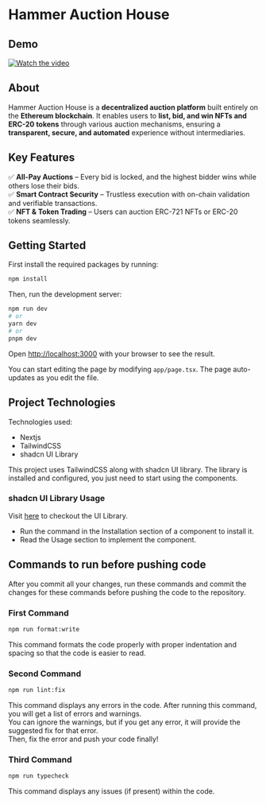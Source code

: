 # **Hammer Auction House**
## **Demo**  

<!-- Demo to be added -->
[![Watch the video](https://img.youtube.com/vi/GFtSpuDTbk4/0.jpg)](https://www.youtube.com/watch?v=GFtSpuDTbk4)


## **About**  

Hammer Auction House is a **decentralized auction platform** built entirely on the **Ethereum blockchain**. It enables users to **list, bid, and win NFTs and ERC-20 tokens** through various auction mechanisms, ensuring a **transparent, secure, and automated** experience without intermediaries.  


##  **Key Features**  
✅ **All-Pay Auctions** – Every bid is locked, and the highest bidder wins while others lose their bids.  
✅ **Smart Contract Security** – Trustless execution with on-chain validation and verifiable transactions.  
✅ **NFT & Token Trading** – Users can auction ERC-721 NFTs or ERC-20 tokens seamlessly.  


<!-- Project Description (Start from here) -->

## **Getting Started**

First install the required packages by running:

```bash
npm install
```

Then, run the development server:

```bash
npm run dev
# or
yarn dev
# or
pnpm dev
```

Open [http://localhost:3000](http://localhost:3000) with your browser to see the result.

You can start editing the page by modifying `app/page.tsx`. The page auto-updates as you edit the file.

## **Project Technologies**

Technologies used:

- Nextjs
- TailwindCSS
- shadcn UI Library
  <br />

This project uses TailwindCSS along with shadcn UI library.
The library is installed and configured, you just need to start using the components. <br />

### **shadcn UI Library Usage** <br />

Visit [here](https://ui.shadcn.com/) to checkout the UI Library. <br />

- Run the command in the Installation section of a component to install it.
- Read the Usage section to implement the component.

## **Commands to run before pushing code**

After you commit all your changes, run these commands and commit the changes for these commands before pushing the code to the repository.

### **First Command**

```bash
npm run format:write
```

This command formats the code properly with proper indentation and spacing so that the code is easier to read.

### **Second Command**

```bash
npm run lint:fix
```

This command displays any errors in the code. After running this command, you will get a list of errors and warnings. <br />
You can ignore the warnings, but if you get any error, it will provide the suggested fix for that error. <br />
Then, fix the error and push your code finally!

### **Third Command**

```bash
npm run typecheck
```

This command displays any issues (if present) within the code.




